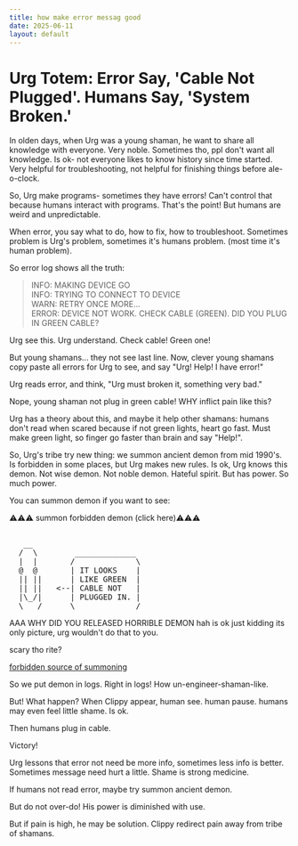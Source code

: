 ```yaml
---
title: how make error messag good
date: 2025-06-11
layout: default
---
```

# Urg Totem: Error Say, 'Cable Not Plugged'. Humans Say, 'System Broken.'

In olden days, when Urg was a young shaman, he want to share all knowledge
with everyone. Very noble. Sometimes tho, ppl don't want all knowledge.
Is ok- not everyone likes to know history since time started. Very helpful
for troubleshooting, not helpful for finishing things before ale-o-clock.

So, Urg make programs- sometimes they have errors! Can't control that because
humans interact with programs. That's the point! But humans are weird and
unpredictable. 

When error, you say what to do, how to fix, how to troubleshoot. Sometimes
problem is Urg's problem, sometimes it's humans problem. (most time it's
human problem).

So error log shows all the truth:

> INFO: MAKING DEVICE GO  
> INFO: TRYING TO CONNECT TO DEVICE  
> WARN: RETRY ONCE MORE...  
> ERROR: DEVICE NOT WORK. CHECK CABLE (GREEN). DID YOU PLUG IN GREEN CABLE?  

Urg see this. Urg understand. Check cable! Green one!

But young shamans... they not see last line. Now, clever young shamans 
copy paste all errors for Urg to see, and say "Urg! Help! I have error!"

Urg reads error, and think, "Urg must broken it, something very bad."

Nope, young shaman not plug in green cable! WHY inflict pain like this?

Urg has a theory about this, and maybe it help other shamans:
humans don't read when scared because if not green lights, heart go fast.
Must make green light, so finger go faster than brain and say "Help!".

So, Urg's tribe try new thing: we summon ancient demon from mid 1990's.  
Is forbidden in some places, but Urg makes new rules. Is ok, Urg knows this demon.
Not wise demon. Not noble demon. Hateful spirit. But has power. So much power.

You can summon demon if you want to see:

<div class="clippy-summon" onclick="document.getElementById('clippy-art').style.display = (document.getElementById('clippy-art').style.display === 'block') ? 'none' : 'block';">
⚠️⚠️⚠️ summon forbidden demon (click here)⚠️⚠️⚠️
</div>
<div id="clippy-art" class="clippy-art">
<pre class="clippy-wiggle"> 
   __                
  /  \        _____________   
  |  |       /             \  
  @  @       | IT LOOKS    |  
  || ||      | LIKE GREEN  |  
  || ||   <--| CABLE NOT   |  
  |\_/|      | PLUGGED IN. |    
  \___/      \_____________/  
</pre>

AAA WHY DID YOU RELEASED HORRIBLE DEMON
hah is ok just kidding its only picture, urg wouldn't do that to you.

scary tho rite?

<a href="https://github.com/gbigwood/Clippo" target="new">forbidden source of summoning</a>
</div>

So we put demon in logs. Right in logs! How un-engineer-shaman-like.

But! What happen? When Clippy appear, human see. human pause.
humans may even feel little shame. Is ok.

Then humans plug in cable.

Victory!

Urg lessons that error not need be more info, sometimes less info is better.
Sometimes message need hurt a little. Shame is strong medicine.

If humans not read error, maybe try summon ancient demon.

But do not over-do! His power is diminished with use.

But if pain is high, he may be solution. Clippy redirect pain away from 
tribe of shamans.